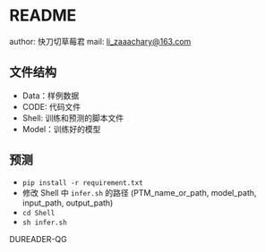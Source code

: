 # README

author: 快刀切草莓君
mail: li_zaaachary@163.com

## 文件结构

- Data：样例数据
- CODE: 代码文件
- Shell: 训练和预测的脚本文件
- Model：训练好的模型

## 预测

- `pip install -r requirement.txt`
- 修改 Shell 中 `infer.sh` 的路径 (PTM_name_or_path, model_path, input_path, output_path)
- `cd Shell`
- `sh infer.sh`

DUREADER-QG